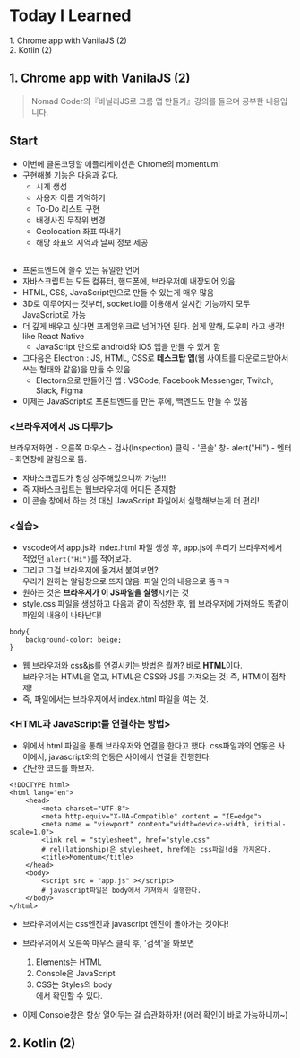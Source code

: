 <h1> Today I Learned </h1>
1. Chrome app with VanilaJS (2)<br>
2. Kotlin (2)

<h2> 1. Chrome app with VanilaJS (2)</h2>

> Nomad Coder의『바닐라JS로 크롬 앱 만들기』강의를 들으며 공부한 내용입니다.

## Start
- 이번에 클론코딩할 애플리케이션은 Chrome의 momentum!
- 구현해볼 기능은 다음과 같다.
  - 시계 생성
  - 사용자 이름 기억하기
  - To-Do 리스트 구현
  - 배경사진 무작위 변경
  - Geolocation 좌표 따내기
  - 해당 좌표의 지역과 날씨 정보 제공

## <All about JavaScript>
- 프론트엔드에 쓸수 있는 유일한 언어
- 자바스크립트는 모든 컴퓨터, 핸드폰에, 브라우저에 내장되어 있음
- HTML, CSS, JavaScript만으로 만들 수 있는게 매우 많음
- 3D로 이루어지는 것부터, socket.io를 이용해서 실시간 기능까지 모두 JavaScript로 가능
- 더 깊게 배우고 싶다면 프레임워크로 넘어가면 된다. 쉽게 말해, 도우미 라고 생각! like React Native
  - JavaScript 만으로 android와 iOS 앱을 만들 수 있게 함
- 그다음은 Electron : JS, HTML, CSS로 <b>데스크탑 앱</b>(웹 사이트를 다운로드받아서 쓰는 형태와 같음)을 만들 수 있음
  - Electorn으로 만들어진 앱 : VSCode, Facebook Messenger, Twitch, Slack, Figma
- 이제는 JavaScript로 프론트엔드를 만든 후에, 백엔드도 만들 수 있음

### <브라우저에서 JS 다루기>
브라우저화면 - 오른쪽 마우스 - 검사(Inspection) 클릭 - '콘솔' 창- alert("Hi") - 엔터 - 화면창에 알림으로 뜸.
  - 자바스크립트가 항상 상주해있으니까 가능!!!
  - 즉 자바스크립트는 웹브라우저에 어디든 존재함
- 이 콘솔 창에서 하는 것 대신 JavaScript 파일에서 실행해보는게 더 편리!

### <실습>
- vscode에서 app.js와 index.html 파일 생성 후, app.js에 우리가 브라우저에서 적었던 ```alert("Hi")```를 적어보자.
- 그리고 그걸 브라우저에 옮겨서 붙여보면?<br>
  우리가 원하는 알림창으로 뜨지 않음. 파일 안의 내용으로 뜸ㅋㅋ
- 원하는 것은 <b>브라우저가 이 JS파일을 실행</b>시키는 것 
- style.css 파일을 생성하고 다음과 같이 작성한 후, 웹 브라우저에 가져와도 똑같이 파일의 내용이 나타난다!
```
body{
    background-color: beige;
}
```
- 웹 브라우저와 css&js를 연결시키는 방법은 뭘까? 바로 <b>HTML</b>이다.<br>
  브라우저는 HTML을 열고, HTML은 CSS와 JS를 가져오는 것! 즉, HTMl이 접착제!
- 즉, 파일에서는 브라우저에서 index.html 파일을 여는 것.

### <HTML과 JavaScript를 연결하는 방법>
- 위에서 html 파일을 통해 브라우저와 연결을 한다고 했다. css파일과의 연동은 <head></head> 사이에서, javascript와의 연동은 <body></body> 사이에서 연결을 진행한다.
- 간단한 코드를 봐보자.
```
<!DOCTYPE html>
<html lang="en">
    <head>
        <meta charset="UTF-8">
        <meta http-equiv="X-UA-Compatible" content = "IE=edge">
        <meta name = "viewport" content="width=device-width, initial-scale=1.0">
        <link rel = "stylesheet", href="style.css"
        # rel(lationship)은 stylesheet, href에는 css파일!d을 가져온다.
        <title>Momentum</title>
    </head>
    <body>
        <script src = "app.js" ></script>
        # javascript파일은 body에서 가져와서 실행한다.
    </body>
</html>
```
- 브라우저에서는 css엔진과 javascript 엔진이 돌아가는 것이다!
- 브라우저에서 오른쪽 마우스 클릭 후, '검색'을 봐보면
  1. Elements는 HTML
  2. Console은 JavaScript
  3. CSS는 Styles의 body<br>
  에서 확인할 수 있다.

- 이제 Console창은 항상 열어두는 걸 습관화하자! (에러 확인이 바로 가능하니까~)

<h2> 2. Kotlin (2)</h2>
